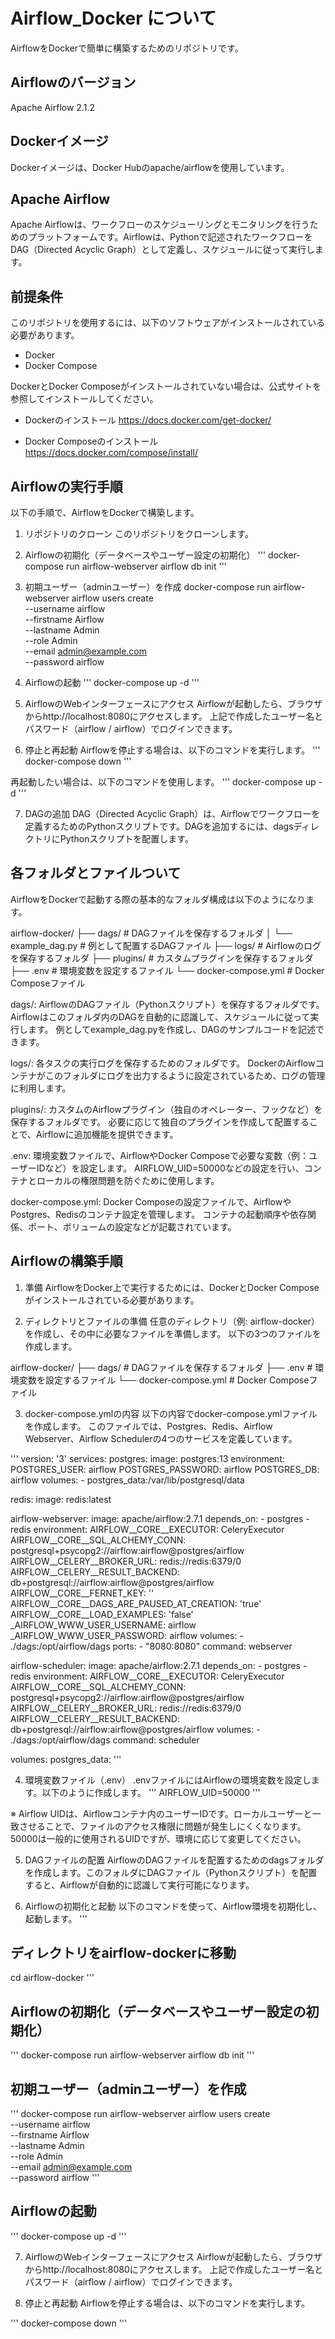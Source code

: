 # Airflow_Docker について
AirflowをDockerで簡単に構築するためのリポジトリです。

## Airflowのバージョン
Apache Airflow 2.1.2

## Dockerイメージ
Dockerイメージは、Docker Hubのapache/airflowを使用しています。

## Apache Airflow
Apache Airflowは、ワークフローのスケジューリングとモニタリングを行うためのプラットフォームです。Airflowは、Pythonで記述されたワークフローをDAG（Directed Acyclic Graph）として定義し、スケジュールに従って実行します。

## 前提条件
このリポジトリを使用するには、以下のソフトウェアがインストールされている必要があります。

- Docker
- Docker Compose

DockerとDocker Composeがインストールされていない場合は、公式サイトを参照してインストールしてください。

- Dockerのインストール
https://docs.docker.com/get-docker/

- Docker Composeのインストール
https://docs.docker.com/compose/install/


## Airflowの実行手順
以下の手順で、AirflowをDockerで構築します。

1. リポジトリのクローン
このリポジトリをクローンします。

2. Airflowの初期化（データベースやユーザー設定の初期化）
'''
docker-compose run airflow-webserver airflow db init
'''

3. 初期ユーザー（adminユーザー）を作成
docker-compose run airflow-webserver airflow users create \
    --username airflow \
    --firstname Airflow \
    --lastname Admin \
    --role Admin \
    --email admin@example.com \
    --password airflow

4. Airflowの起動
'''
docker-compose up -d
'''

5. AirflowのWebインターフェースにアクセス
Airflowが起動したら、ブラウザからhttp://localhost:8080にアクセスします。
上記で作成したユーザー名とパスワード（airflow / airflow）でログインできます。

6. 停止と再起動
Airflowを停止する場合は、以下のコマンドを実行します。
'''
docker-compose down
'''

再起動したい場合は、以下のコマンドを使用します。
'''
docker-compose up -d
'''

7. DAGの追加
DAG（Directed Acyclic Graph）は、Airflowでワークフローを定義するためのPythonスクリプトです。DAGを追加するには、dagsディレクトリにPythonスクリプトを配置します。


## 各フォルダとファイルついて
AirflowをDockerで起動する際の基本的なフォルダ構成は以下のようになります。

airflow-docker/
├── dags/                   # DAGファイルを保存するフォルダ
│   └── example_dag.py      # 例として配置するDAGファイル
├── logs/                   # Airflowのログを保存するフォルダ
├── plugins/                # カスタムプラグインを保存するフォルダ
├── .env                    # 環境変数を設定するファイル
└── docker-compose.yml      # Docker Composeファイル

dags/:
AirflowのDAGファイル（Pythonスクリプト）を保存するフォルダです。
Airflowはこのフォルダ内のDAGを自動的に認識して、スケジュールに従って実行します。
例としてexample_dag.pyを作成し、DAGのサンプルコードを記述できます。

logs/:
各タスクの実行ログを保存するためのフォルダです。
DockerのAirflowコンテナがこのフォルダにログを出力するように設定されているため、ログの管理に利用します。

plugins/:
カスタムのAirflowプラグイン（独自のオペレーター、フックなど）を保存するフォルダです。
必要に応じて独自のプラグインを作成して配置することで、Airflowに追加機能を提供できます。

.env:
環境変数ファイルで、AirflowやDocker Composeで必要な変数（例：ユーザーIDなど）を設定します。
AIRFLOW_UID=50000などの設定を行い、コンテナとローカルの権限問題を防ぐために使用します。

docker-compose.yml:
Docker Composeの設定ファイルで、AirflowやPostgres、Redisのコンテナ設定を管理します。
コンテナの起動順序や依存関係、ポート、ボリュームの設定などが記載されています。


## Airflowの構築手順

1. 準備
AirflowをDocker上で実行するためには、DockerとDocker Composeがインストールされている必要があります。

2. ディレクトリとファイルの準備
任意のディレクトリ（例: airflow-docker）を作成し、その中に必要なファイルを準備します。
以下の3つのファイルを作成します。

airflow-docker/
├── dags/                   # DAGファイルを保存するフォルダ
├── .env                    # 環境変数を設定するファイル
└── docker-compose.yml      # Docker Composeファイル


3. docker-compose.ymlの内容
以下の内容でdocker-compose.ymlファイルを作成します。
このファイルでは、Postgres、Redis、Airflow Webserver、Airflow Schedulerの4つのサービスを定義しています。

'''
version: '3'
services:
  postgres:
    image: postgres:13
    environment:
      POSTGRES_USER: airflow
      POSTGRES_PASSWORD: airflow
      POSTGRES_DB: airflow
    volumes:
      - postgres_data:/var/lib/postgresql/data

  redis:
    image: redis:latest

  airflow-webserver:
    image: apache/airflow:2.7.1
    depends_on:
      - postgres
      - redis
    environment:
      AIRFLOW__CORE__EXECUTOR: CeleryExecutor
      AIRFLOW__CORE__SQL_ALCHEMY_CONN: postgresql+psycopg2://airflow:airflow@postgres/airflow
      AIRFLOW__CELERY__BROKER_URL: redis://redis:6379/0
      AIRFLOW__CELERY__RESULT_BACKEND: db+postgresql://airflow:airflow@postgres/airflow
      AIRFLOW__CORE__FERNET_KEY: ''
      AIRFLOW__CORE__DAGS_ARE_PAUSED_AT_CREATION: 'true'
      AIRFLOW__CORE__LOAD_EXAMPLES: 'false'
      _AIRFLOW_WWW_USER_USERNAME: airflow
      _AIRFLOW_WWW_USER_PASSWORD: airflow
    volumes:
      - ./dags:/opt/airflow/dags
    ports:
      - "8080:8080"
    command: webserver

  airflow-scheduler:
    image: apache/airflow:2.7.1
    depends_on:
      - postgres
      - redis
    environment:
      AIRFLOW__CORE__EXECUTOR: CeleryExecutor
      AIRFLOW__CORE__SQL_ALCHEMY_CONN: postgresql+psycopg2://airflow:airflow@postgres/airflow
      AIRFLOW__CELERY__BROKER_URL: redis://redis:6379/0
      AIRFLOW__CELERY__RESULT_BACKEND: db+postgresql://airflow:airflow@postgres/airflow
    volumes:
      - ./dags:/opt/airflow/dags
    command: scheduler

volumes:
  postgres_data:
'''


4. 環境変数ファイル（.env）
.envファイルにはAirflowの環境変数を設定します。以下のように作成します。
'''
AIRFLOW_UID=50000
'''

※ Airflow UIDは、Airflowコンテナ内のユーザーIDです。ローカルユーザーと一致させることで、ファイルのアクセス権限に問題が発生しにくくなります。50000は一般的に使用されるUIDですが、環境に応じて変更してください。

5. DAGファイルの配置
AirflowのDAGファイルを配置するためのdagsフォルダを作成します。このフォルダにDAGファイル（Pythonスクリプト）を配置すると、Airflowが自動的に認識して実行可能になります。

6. Airflowの初期化と起動
以下のコマンドを使って、Airflow環境を初期化し、起動します。
'''
## ディレクトリをairflow-dockerに移動
cd airflow-docker
'''

## Airflowの初期化（データベースやユーザー設定の初期化）
'''
docker-compose run airflow-webserver airflow db init
'''

## 初期ユーザー（adminユーザー）を作成
'''
docker-compose run airflow-webserver airflow users create \
    --username airflow \
    --firstname Airflow \
    --lastname Admin \
    --role Admin \
    --email admin@example.com \
    --password airflow
'''

## Airflowの起動
'''
docker-compose up -d
'''

7. AirflowのWebインターフェースにアクセス
Airflowが起動したら、ブラウザからhttp://localhost:8080にアクセスします。
上記で作成したユーザー名とパスワード（airflow / airflow）でログインできます。

8. 停止と再起動
Airflowを停止する場合は、以下のコマンドを実行します。

'''
docker-compose down
'''